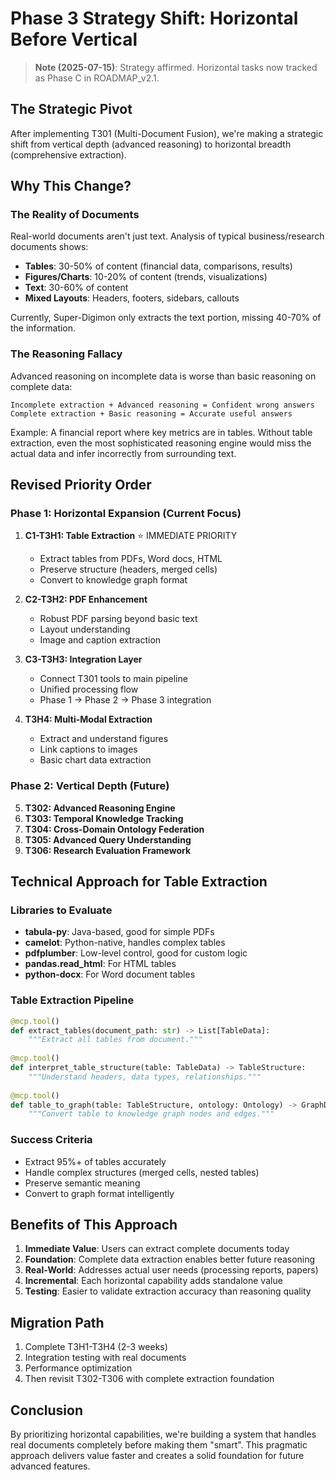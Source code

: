 # Phase 3 Strategy Shift: Horizontal Before Vertical

> **Note (2025-07-15)**: Strategy affirmed. Horizontal tasks now tracked as Phase C in ROADMAP_v2.1.

## The Strategic Pivot

After implementing T301 (Multi-Document Fusion), we're making a strategic shift from vertical depth (advanced reasoning) to horizontal breadth (comprehensive extraction).

## Why This Change?

### The Reality of Documents

Real-world documents aren't just text. Analysis of typical business/research documents shows:
- **Tables**: 30-50% of content (financial data, comparisons, results)
- **Figures/Charts**: 10-20% of content (trends, visualizations)
- **Text**: 30-60% of content
- **Mixed Layouts**: Headers, footers, sidebars, callouts

Currently, Super-Digimon only extracts the text portion, missing 40-70% of the information.

### The Reasoning Fallacy

Advanced reasoning on incomplete data is worse than basic reasoning on complete data:

```
Incomplete extraction + Advanced reasoning = Confident wrong answers
Complete extraction + Basic reasoning = Accurate useful answers
```

Example: A financial report where key metrics are in tables. Without table extraction, even the most sophisticated reasoning engine would miss the actual data and infer incorrectly from surrounding text.

## Revised Priority Order

### Phase 1: Horizontal Expansion (Current Focus)

1. **C1-T3H1: Table Extraction** ⭐ IMMEDIATE PRIORITY
   - Extract tables from PDFs, Word docs, HTML
   - Preserve structure (headers, merged cells)
   - Convert to knowledge graph format

2. **C2-T3H2: PDF Enhancement**
   - Robust PDF parsing beyond basic text
   - Layout understanding
   - Image and caption extraction

3. **C3-T3H3: Integration Layer**
   - Connect T301 tools to main pipeline
   - Unified processing flow
   - Phase 1 → Phase 2 → Phase 3 integration

4. **T3H4: Multi-Modal Extraction**
   - Extract and understand figures
   - Link captions to images
   - Basic chart data extraction

### Phase 2: Vertical Depth (Future)

5. **T302: Advanced Reasoning Engine**
6. **T303: Temporal Knowledge Tracking**
7. **T304: Cross-Domain Ontology Federation**
8. **T305: Advanced Query Understanding**
9. **T306: Research Evaluation Framework**

## Technical Approach for Table Extraction

### Libraries to Evaluate
- **tabula-py**: Java-based, good for simple PDFs
- **camelot**: Python-native, handles complex tables
- **pdfplumber**: Low-level control, good for custom logic
- **pandas.read_html**: For HTML tables
- **python-docx**: For Word document tables

### Table Extraction Pipeline
```python
@mcp.tool()
def extract_tables(document_path: str) -> List[TableData]:
    """Extract all tables from document."""
    
@mcp.tool()
def interpret_table_structure(table: TableData) -> TableStructure:
    """Understand headers, data types, relationships."""
    
@mcp.tool()
def table_to_graph(table: TableStructure, ontology: Ontology) -> GraphData:
    """Convert table to knowledge graph nodes and edges."""
```

### Success Criteria
- Extract 95%+ of tables accurately
- Handle complex structures (merged cells, nested tables)
- Preserve semantic meaning
- Convert to graph format intelligently

## Benefits of This Approach

1. **Immediate Value**: Users can extract complete documents today
2. **Foundation**: Complete data extraction enables better future reasoning
3. **Real-World**: Addresses actual user needs (processing reports, papers)
4. **Incremental**: Each horizontal capability adds standalone value
5. **Testing**: Easier to validate extraction accuracy than reasoning quality

## Migration Path

1. Complete T3H1-T3H4 (2-3 weeks)
2. Integration testing with real documents
3. Performance optimization
4. Then revisit T302-T306 with complete extraction foundation

## Conclusion

By prioritizing horizontal capabilities, we're building a system that handles real documents completely before making them "smart". This pragmatic approach delivers value faster and creates a solid foundation for future advanced features.